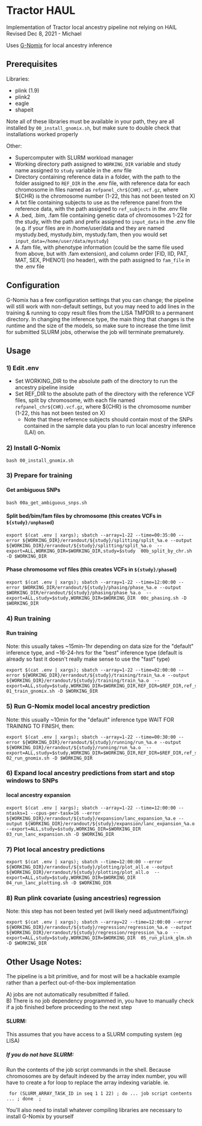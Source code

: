 # Tractor HAUL
Implementation of Tractor local ancestry pipeline not relying on HAIL  
Revised Dec 8, 2021 - Michael

Uses [G-Nomix](https://github.com/AI-sandbox/gnomix) for local ancestry inference

## Prerequisites
Libraries:
- plink (1.9)
- plink2
- eagle
- shapeit

Note all of these libraries must be available in your path, they are all installed by `00_install_gnomix.sh`, but make sure to double check that installations worked properly

Other:
- Supercomputer with SLURM workload manager
- Working directory path assigned to `WORKING_DIR` variable and study name assigned to `study` variable in the .env file
- Directory containing reference data in a folder, with the path to the folder assigned to `REF_DIR` in the .env file, with reference data for each chromosome in files named as `refpanel_chr${CHR}.vcf.gz`, where ${CHR} is the chromosome number (1-22, this has not been tested on X)
- A txt file containing subjects to use as the reference panel from the reference data, with the path assigned to `ref_subjects` in the .env file
- A .bed, .bim, .fam file containing genetic data of chromosomes 1-22 for the study, with the path and prefix assigned to `input_data` in the .env file (e.g. if your files are in /home/user/data and they are named mystudy.bed, mystudy.bim, mystudy.fam, then you would set `input_data=/home/user/data/mystudy`)
- A .fam file, with phenotype information (could be the same file used from above, but with .fam extension), and column order [FID, IID, PAT, MAT, SEX, PHENO1] (no header), with the path assigned to `fam_file` in the .env file

## Configuration
G-Nomix has a few configuration settings that you can change; the pipeline will still work with non-default settings, but you may need to add lines in the training & running to copy result files from the LISA TMPDIR to a permanent directory. In changing the inference type, the main thing that changes is the runtime and the size of the models, so make sure to increase the time limit for submitted SLURM jobs, otherwise the job will terminate prematurely.

## Usage
### 1) Edit .env
- Set WORKING_DIR to the absolute path of the directory to run the ancestry pipeline inside
- Set REF_DIR to the absolute path of the directory with the reference VCF files, split by chromosome, with each file named `refpanel_chr${CHR}.vcf.gz`, where ${CHR} is the chromosome number (1-22, this has not been tested on X)
    - Note that these reference subjects should contain most of the SNPs contained in the sample data you plan to run local ancestry inference (LAI) on.

### 2) Install G-Nomix
```
bash 00_install_gnomix.sh
```

### 3) Prepare for training

#### Get ambiguous SNPs
```
bash 00a_get_ambiguous_snps.sh
```

#### Split bed/bim/fam files by chromosome (this creates VCFs in `${study}/unphased`)
```
export $(cat .env | xargs); sbatch --array=1-22 --time=00:35:00 --error ${WORKING_DIR}/errandout/${study}/splitting/split_%a.e --output ${WORKING_DIR}/errandout/${study}/splitting/split_%a.o  --export=ALL,WORKING_DIR=$WORKING_DIR,study=$study  00b_split_by_chr.sh -D $WORKING_DIR
```

#### Phase chromosome vcf files (this creates VCFs in `${study}/phased`)
```
export $(cat .env | xargs); sbatch --array=1-22 --time=12:00:00 --error $WORKING_DIR/errandout/${study}/phasing/phase_%a.e --output $WORKING_DIR/errandout/${study}/phasing/phase_%a.o  --export=ALL,study=$study,WORKING_DIR=$WORKING_DIR  00c_phasing.sh -D $WORKING_DIR
```

### 4) Run training

#### Run training
Note: this usually takes ~15min-1hr depending on data size for the "default" inference type, and ~16-24-hrs for the "best" inference type (default is already so fast it doesn't really make sense to use the "fast" type)
```
export $(cat .env | xargs); sbatch --array=1-22 --time=02:00:00 --error ${WORKING_DIR}/errandout/${study}/training/train_%a.e --output ${WORKING_DIR}/errandout/${study}/training/train_%a.o  --export=ALL,study=$study,WORKING_DIR=$WORKING_DIR,REF_DIR=$REF_DIR,ref_subjects=$ref_subjects  01_train_gnomix.sh -D $WORKING_DIR
```

### 5) Run G-Nomix model local ancestry prediction
Note: this usually ~10min for the "default" inference type
WAIT FOR TRAINING TO FINISH, then:
```
export $(cat .env | xargs); sbatch --array=1-22 --time=00:30:00 --error ${WORKING_DIR}/errandout/${study}/running/run_%a.e --output ${WORKING_DIR}/errandout/${study}/running/run_%a.o  --export=ALL,study=$study,WORKING_DIR=$WORKING_DIR,REF_DIR=$REF_DIR,ref_subjects=$ref_subjects  02_run_gnomix.sh -D $WORKING_DIR
```

### 6) Expand local ancestry predictions from start and stop windows to SNPs

#### local ancestry expansion
```
export $(cat .env | xargs); sbatch --array=1-22 --time=12:00:00 --ntasks=1 --cpus-per-task=16 --error ${WORKING_DIR}/errandout/${study}/expansion/lanc_expansion_%a.e --output ${WORKING_DIR}/errandout/${study}/expansion/lanc_expansion_%a.o  --export=ALL,study=$study,WORKING_DIR=$WORKING_DIR  03_run_lanc_expansion.sh -D $WORKING_DIR
```

### 7) Plot local ancestry predictions
```
export $(cat .env | xargs); sbatch --time=12:00:00 --error ${WORKING_DIR}/errandout/${study}/plotting/plot_all.e --output ${WORKING_DIR}/errandout/${study}/plotting/plot_all.o  --export=ALL,study=$study,WORKING_DIR=$WORKING_DIR  04_run_lanc_plotting.sh -D $WORKING_DIR
```


### 8) Run plink covariate (using ancestries) regression
Note: this step has not been tested yet (will likely need adjustment/fixing)
```
export $(cat .env | xargs); sbatch --array=22 --time=12:00:00 --error ${WORKING_DIR}/errandout/${study}/regression/regression_%a.e --output ${WORKING_DIR}/errandout/${study}/regression/regression_%a.o  --export=ALL,study=$study,WORKING_DIR=$WORKING_DIR  05_run_plink_glm.sh -D $WORKING_DIR

```

## Other Usage Notes:  

The pipeline is a bit primitive, and for most will be a hackable example rather than a perfect out-of-the-box implementation

  A) jobs are not automatically resubmitted if failed.  
  B) There is no job dependency programmed in, you have to manually check if a job finished before proceeding to the next step  

#### SLURM:
 This assumes that you have access to a SLURM computing system (eg LISA)

##### If you do not have SLURM:  
   Run the contents of the job script commands in the shell. Because chromosomes are by default indexed by the array index number, you will have to create a for loop to replace the array indexing variable. ie.

     for (SLURM_ARRAY_TASK_ID in seq 1 1 22) ; do ... job script contents ... ; done  ;  

   You'll also need to install whatever compiling libraries are necessary to install G-Nomix by yourself
